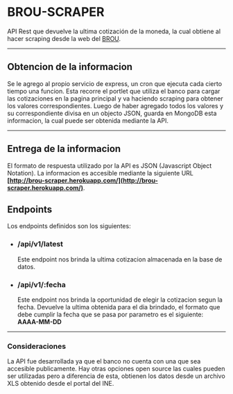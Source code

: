 # BROU-SCRAPER
API Rest que devuelve la ultima cotización de la moneda, la cual obtiene al hacer scraping desde la web del [BROU](https://brou.com.uy).
*******************************

## Obtencion de la informacion
Se le agrego al propio servicio de express, un cron que ejecuta cada cierto tiempo una funcion. Esta recorre el portlet que utiliza el banco para cargar las cotizaciones en la pagina principal y va haciendo scraping para obtener los valores correspondientes.
Luego de haber agregado todos los valores y su correspondiente divisa en un objecto JSON, guarda en MongoDB esta informacion, la cual puede ser obtenida mediante la API.

*******************************

## Entrega de la informacion 

El formato de respuesta utilizado por la API es JSON (Javascript Object Notation). La informacion es accesible mediante la siguiente URL
**[http://brou-scraper.herokuapp.com/](http://brou-scraper.herokuapp.com/)**.

## Endpoints

Los endpoints definidos son los siguientes:

* ### __/api/v1/latest__
   Este endpoint nos brinda la ultima cotizacion almacenada en la base de datos.

* ### __/api/v1/:fecha__
   Este endpoint nos brinda la oportunidad de elegir la cotizacion segun la fecha. Devuelve la ultima obtenida para el dia brindado, el formato que debe cumplir la fecha que se pasa por parametro es el siguiente: **AAAA-MM-DD**

*******************************************************************

### Consideraciones
La API fue desarrollada ya que el banco no cuenta con una que sea accesible publicamente. Hay otras opciones open source las cuales pueden ser utilizadas pero a diferencia de esta, obtienen los datos desde un archivo XLS obtenido desde el portal del INE.
